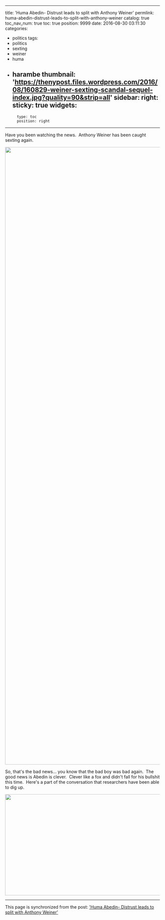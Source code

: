 
---
title: 'Huma Abedin- Distrust leads to split with Anthony Weiner'
permlink: huma-abedin-distrust-leads-to-split-with-anthony-weiner
catalog: true
toc_nav_num: true
toc: true
position: 9999
date: 2016-08-30 03:11:30
categories:
- politics
tags:
- politics
- sexting
- weiner
- huma
- harambe
thumbnail: 'https://thenypost.files.wordpress.com/2016/08/160829-weiner-sexting-scandal-sequel-index.jpg?quality=90&strip=all'
sidebar:
    right:
        sticky: true
widgets:
    -
        type: toc
        position: right
---


<html>
<p>Have you been watching the news. &nbsp;Anthony Weiner has been caught sexting again.</p>
<p><img src="https://thenypost.files.wordpress.com/2016/08/160829-weiner-sexting-scandal-sequel-index.jpg?quality=90&amp;strip=all" width="3000" height="2002"/></p>
<p>So, that's the bad news... you know that the bad boy was bad again. &nbsp;The good news is Abedin is clever. &nbsp;Clever like a fox and didn't fall for his bullshit this time. &nbsp;Here's a part of the conversation that researchers have been able to dig up.</p>
<p><img src="https://i.imgsafe.org/4f9345cc33.jpg" width="605" height="328"/></p>
</html>

- - -

This page is synchronized from the post: ['Huma Abedin- Distrust leads to split with Anthony Weiner'](https://steemit.com/@aggroed/huma-abedin-distrust-leads-to-split-with-anthony-weiner)
